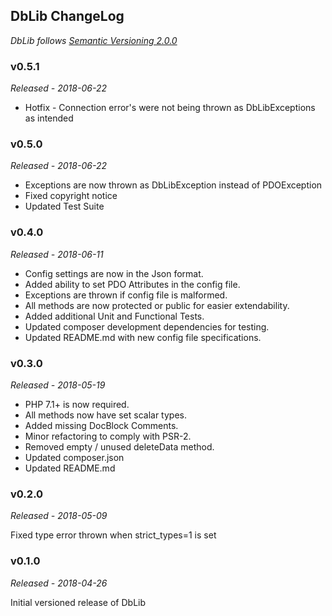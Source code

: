## DbLib ChangeLog
*DbLib follows [Semantic Versioning 2.0.0](https://semver.org/)*

### v0.5.1
*Released - 2018-06-22*

* Hotfix - Connection error's were not being thrown as DbLibExceptions as intended

### v0.5.0
*Released - 2018-06-22*

* Exceptions are now thrown as DbLibException instead of PDOException
* Fixed copyright notice
* Updated Test Suite

### v0.4.0
*Released - 2018-06-11*

* Config settings are now in the Json format.
* Added ability to set PDO Attributes in the config file.
* Exceptions are thrown if config file is malformed.
* All methods are now protected or public for easier extendability.
* Added additional Unit and Functional Tests.
* Updated composer development dependencies for testing.
* Updated README.md with new config file specifications.

### v0.3.0
*Released - 2018-05-19*

* PHP 7.1+ is now required.
* All methods now have set scalar types.
* Added missing DocBlock Comments.
* Minor refactoring to comply with PSR-2.
* Removed empty / unused deleteData method.
* Updated composer.json
* Updated README.md

### v0.2.0
*Released - 2018-05-09*

Fixed type error thrown when strict_types=1 is set

### v0.1.0
*Released - 2018-04-26*

Initial versioned release of DbLib
